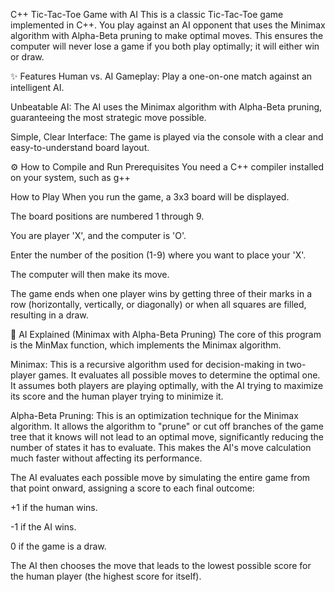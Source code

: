 C++ Tic-Tac-Toe Game with AI
This is a classic Tic-Tac-Toe game implemented in C++. You play against an AI opponent that uses the Minimax algorithm with Alpha-Beta pruning to make optimal moves. This ensures the computer will never lose a game if you both play optimally; it will either win or draw.

✨ Features
Human vs. AI Gameplay: Play a one-on-one match against an intelligent AI.

Unbeatable AI: The AI uses the Minimax algorithm with Alpha-Beta pruning, guaranteeing the most strategic move possible.

Simple, Clear Interface: The game is played via the console with a clear and easy-to-understand board layout.

⚙ How to Compile and Run
Prerequisites
You need a C++ compiler installed on your system, such as g++

 How to Play
When you run the game, a 3x3 board will be displayed.

The board positions are numbered 1 through 9.

You are player 'X', and the computer is 'O'.

Enter the number of the position (1-9) where you want to place your 'X'.

The computer will then make its move.

The game ends when one player wins by getting three of their marks in a row (horizontally, vertically, or diagonally) or when all squares are filled, resulting in a draw.

🧠 AI Explained (Minimax with Alpha-Beta Pruning)
The core of this program is the MinMax function, which implements the Minimax algorithm.

Minimax: This is a recursive algorithm used for decision-making in two-player games. It evaluates all possible moves to determine the optimal one. It assumes both players are playing optimally, with the AI trying to maximize its score and the human player trying to minimize it.

Alpha-Beta Pruning: This is an optimization technique for the Minimax algorithm. It allows the algorithm to "prune" or cut off branches of the game tree that it knows will not lead to an optimal move, significantly reducing the number of states it has to evaluate. This makes the AI's move calculation much faster without affecting its performance.

The AI evaluates each possible move by simulating the entire game from that point onward, assigning a score to each final outcome:

+1 if the human wins.

-1 if the AI wins.

0 if the game is a draw.

The AI then chooses the move that leads to the lowest possible score for the human player (the highest score for itself).